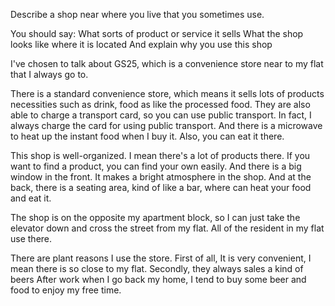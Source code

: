 Describe a shop near where you live that you sometimes use.

You should say:
What sorts of product or service it sells
What the shop looks like
where it is located
And explain why you use this shop

I've chosen to talk about GS25, which is a convenience store near to my flat that I always go to.

There is a standard convenience store, which means it sells lots of products necessities such as drink, food as like the processed food. They are also able to charge a transport card, so you can use public transport. In fact, I always charge the card for using public transport. And there is a microwave to heat up the instant food when I buy it. Also, you can eat it there.

This shop is well-organized. I mean there's a lot of products there. If you want to find a product,  you can find your own easily. And there is a big window in the front. It makes a bright atmosphere in the shop. And at the back, there is a seating area, kind of like a bar, where can heat your food and eat it.

The shop is on the opposite my apartment block, so I can just take the elevator down and cross the street from my flat. All of the resident in my flat use there. 

There are plant reasons I use the store. First of all, It is very convenient, I mean there is so close to my flat. Secondly, they always sales a kind of beers After work when I go back my home, I tend to buy some beer and food to enjoy my free time.